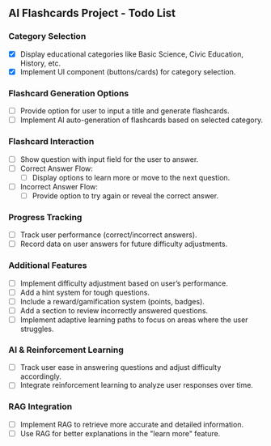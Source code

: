 ## AI Flashcards Project - Todo List

### Category Selection
- [x] Display educational categories like Basic Science, Civic Education, History, etc.
- [x] Implement UI component (buttons/cards) for category selection.

### Flashcard Generation Options
- [ ] Provide option for user to input a title and generate flashcards.
- [ ] Implement AI auto-generation of flashcards based on selected category.

### Flashcard Interaction
- [ ] Show question with input field for the user to answer.
- [ ] Correct Answer Flow:
  - [ ] Display options to learn more or move to the next question.
- [ ] Incorrect Answer Flow:
  - [ ] Provide option to try again or reveal the correct answer.

### Progress Tracking
- [ ] Track user performance (correct/incorrect answers).
- [ ] Record data on user answers for future difficulty adjustments.

### Additional Features
- [ ] Implement difficulty adjustment based on user’s performance.
- [ ] Add a hint system for tough questions.
- [ ] Include a reward/gamification system (points, badges).
- [ ] Add a section to review incorrectly answered questions.
- [ ] Implement adaptive learning paths to focus on areas where the user struggles.

### AI & Reinforcement Learning
- [ ] Track user ease in answering questions and adjust difficulty accordingly.
- [ ] Integrate reinforcement learning to analyze user responses over time.

### RAG Integration
- [ ] Implement RAG to retrieve more accurate and detailed information.
- [ ] Use RAG for better explanations in the "learn more" feature.
